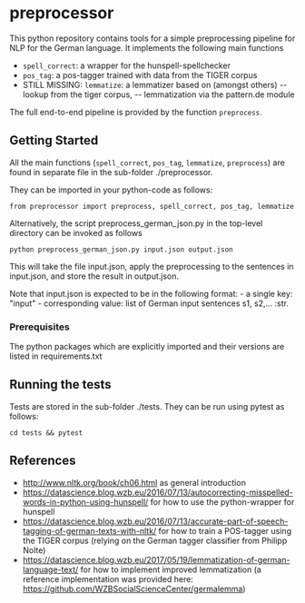 # preprocessor

This python repository contains tools for a simple preprocessing pipeline for NLP for the German language.
It implements the following main functions
- `spell_correct`: a wrapper for the hunspell-spellchecker
- `pos_tag`: a pos-tagger trained with data from the TIGER corpus
- STILL MISSING: `lemmatize`: a lemmatizer based on (amongst others)
-- lookup from the tiger corpus,
-- lemmatization via the pattern.de module

The full end-to-end pipeline is provided by the function `preprocess`.

## Getting Started
All the main functions (`spell_correct`, `pos_tag`, `lemmatize`, `preprocess`) are found in separate file in the sub-folder ./preprocessor.

They can be imported in your python-code as follows:
```
from preprocessor import preprocess, spell_correct, pos_tag, lemmatize
```

Alternatively, the script preprocess_german_json.py in the top-level directory can be invoked as follows
```
python preprocess_german_json.py input.json output.json
```
This will take the file input.json, apply the preprocessing to the sentences in input.json, and store the result in output.json.

Note that input.json is expected to be in the following format:
    - a single key: "input"
    - corresponding value: list of German input sentences s1, s2,... :str.



### Prerequisites

The python packages which are explicitly imported and their versions are listed in requirements.txt


## Running the tests

Tests are stored in the sub-folder ./tests. They can be run using pytest as follows:
```
cd tests && pytest
```

## References
- http://www.nltk.org/book/ch06.html as general introduction
- https://datascience.blog.wzb.eu/2016/07/13/autocorrecting-misspelled-words-in-python-using-hunspell/ for how to use the python-wrapper for hunspell
- https://datascience.blog.wzb.eu/2016/07/13/accurate-part-of-speech-tagging-of-german-texts-with-nltk/ for how to train a POS-tagger using the TIGER corpus  (relying on the German tagger classifier from Philipp Nolte)
- https://datascience.blog.wzb.eu/2017/05/19/lemmatization-of-german-language-text/ for how to implement improved lemmatization (a reference implementation was provided here: https://github.com/WZBSocialScienceCenter/germalemma)
